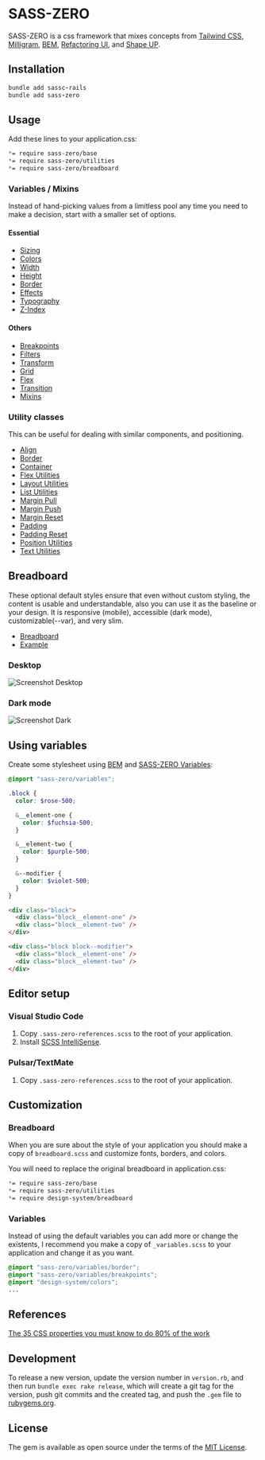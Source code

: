 # SASS-ZERO

SASS-ZERO is a css framework that mixes concepts from [Tailwind CSS](https://tailwindcss.com), [Milligram](https://milligram.io), [BEM](http://getbem.com/naming), [Refactoring UI](https://refactoringui.com/book), and [Shape UP](https://basecamp.com/shapeup).

## Installation

```ruby
bundle add sassc-rails
bundle add sass-zero
```

## Usage

Add these lines to your application.css:

```css
*= require sass-zero/base
*= require sass-zero/utilities
*= require sass-zero/breadboard
```

### Variables / Mixins

Instead of hand-picking values from a limitless pool any time you need to make a decision, start with a smaller set of options.

#### Essential

- [Sizing](app/assets/stylesheets/sass-zero/variables/_sizing.scss)
- [Colors](app/assets/stylesheets/sass-zero/variables/_colors.scss)
- [Width](app/assets/stylesheets/sass-zero/variables/_width.scss)
- [Height](app/assets/stylesheets/sass-zero/variables/_height.scss)
- [Border](app/assets/stylesheets/sass-zero/variables/_border.scss)
- [Effects](app/assets/stylesheets/sass-zero/variables/_effects.scss)
- [Typography](app/assets/stylesheets/sass-zero/variables/_typography.scss)
- [Z-Index](app/assets/stylesheets/sass-zero/variables/_zindex.scss)

#### Others

- [Breakpoints](app/assets/stylesheets/sass-zero/variables/_breakpoints.scss)
- [Filters](app/assets/stylesheets/sass-zero/variables/_filters.scss)
- [Transform](app/assets/stylesheets/sass-zero/variables/_transform.scss)
- [Grid](app/assets/stylesheets/sass-zero/variables/_grid.scss)
- [Flex](app/assets/stylesheets/sass-zero/variables/_flex.scss)
- [Transition](app/assets/stylesheets/sass-zero/variables/_transition.scss)
- [Mixins](app/assets/stylesheets/sass-zero/_mixins.scss)

### Utility classes

This can be useful for dealing with similar components, and positioning.

- [Align](app/assets/stylesheets/sass-zero/utilities/_align.scss)
- [Border](app/assets/stylesheets/sass-zero/utilities/_border.scss)
- [Container](app/assets/stylesheets/sass-zero/utilities/_container.scss)
- [Flex Utilities](app/assets/stylesheets/sass-zero/utilities/_flex.scss)
- [Layout Utilities](app/assets/stylesheets/sass-zero/utilities/_layout.scss)
- [List Utilities](app/assets/stylesheets/sass-zero/utilities/_list.scss)
- [Margin Pull](app/assets/stylesheets/sass-zero/utilities/_pull.scss)
- [Margin Push](app/assets/stylesheets/sass-zero/utilities/_push.scss)
- [Margin Reset](app/assets/stylesheets/sass-zero/utilities/_flush.scss)
- [Padding](app/assets/stylesheets/sass-zero/utilities/_pad.scss)
- [Padding Reset](app/assets/stylesheets/sass-zero/utilities/_unpad.scss)
- [Position Utilities](app/assets/stylesheets/sass-zero/utilities/_position.scss)
- [Text Utilities](app/assets/stylesheets/sass-zero/utilities/_text.scss)

## Breadboard

These optional default styles ensure that even without custom styling, the content is usable and understandable, also you can use it as the baseline or your design. It is responsive (mobile), accessible (dark mode), customizable(--var), and very slim.

- [Breadboard](app/assets/stylesheets/sass-zero/breadboard.scss)
- [Example](example.html)

### Desktop

![Screenshot Desktop](screenshot-desktop.png)

### Dark mode

![Screenshot Dark](screenshot-dark.png)

## Using variables

Create some stylesheet using [BEM](http://getbem.com/naming) and [SASS-ZERO Variables](app/assets/stylesheets/sass-zero/_variables.scss):

```scss
@import "sass-zero/variables";

.block {
  color: $rose-500;

  &__element-one {
    color: $fuchsia-500;
  }

  &__element-two {
    color: $purple-500;
  }

  &--modifier {
    color: $violet-500;
  }
}
```

```html
<div class="block">
  <div class="block__element-one" />
  <div class="block__element-two" />
</div>

<div class="block block--modifier">
  <div class="block__element-one" />
  <div class="block__element-two" />
</div>
```

## Editor setup

### Visual Studio Code

1. Copy `.sass-zero-references.scss` to the root of your application.
2. Install [SCSS IntelliSense](https://marketplace.visualstudio.com/items?itemName=mrmlnc.vscode-scss).

### Pulsar/TextMate

1. Copy `.sass-zero-references.scss` to the root of your application.

## Customization

### Breadboard

When you are sure about the style of your application you should make a copy of `breadboard.scss` and customize fonts, borders, and colors.

You will need to replace the original breadboard in application.css:

```css
*= require sass-zero/base
*= require sass-zero/utilities
*= require design-system/breadboard
```

### Variables

Instead of using the default variables you can add more or change the existents, I recommend you make a copy of `_variables.scss` to your application and change it as you want.

```scss
@import "sass-zero/variables/border";
@import "sass-zero/variables/breakpoints";
@import "design-system/colors";
...
```

## References

[The 35 CSS properties you must know to do 80% of the work](https://github.com/lazaronixon/css-properties-counter)

## Development

To release a new version, update the version number in `version.rb`, and then run `bundle exec rake release`, which will create a git tag for the version, push git commits and the created tag, and push the `.gem` file to [rubygems.org](https://rubygems.org).

## License

The gem is available as open source under the terms of the [MIT License](https://opensource.org/licenses/MIT).
